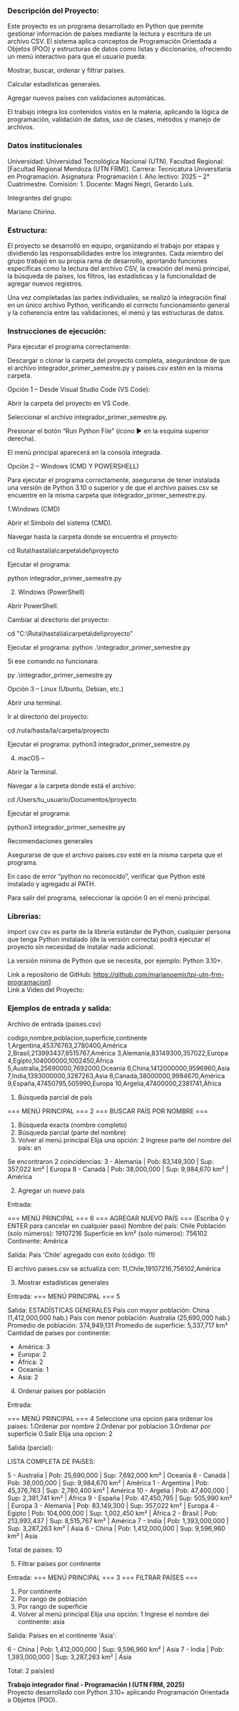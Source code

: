 ### Descripción del Proyecto:

Este proyecto es un programa desarrollado en Python que permite gestionar información de países mediante la lectura y escritura de un archivo CSV.
El sistema aplica conceptos de Programación Orientada a Objetos (POO) y estructuras de datos como listas y diccionarios, ofreciendo un menú interactivo para que el usuario pueda:

Mostrar, buscar, ordenar y filtrar países.

Calcular estadísticas generales.

Agregar nuevos países con validaciones automáticas.

El trabajo integra los contenidos vistos en la materia, aplicando la lógica de programación, validación de datos, uso de clases, métodos y manejo de archivos.

### Datos institucionales

Universidad: Universidad Tecnológica Nacional (UTN).
Facultad Regional: [Facultad Regional Mendoza (UTN FRM)].
Carrera: Tecnicatura Universitaria en Programación.
Asignatura: Programación I.
Año lectivo: 2025 – 2° Cuatrimestre.
Comisión: 1.
Docente: Magni Negri, Gerardo Luis.

Integrantes del grupo:

Mariano Chirino.



### Estructura:

El proyecto se desarrolló en equipo, organizando el trabajo por etapas y dividiendo las responsabilidades entre los integrantes.
Cada miembro del grupo trabajó en su propia rama de desarrollo, aportando funciones específicas como la lectura del archivo CSV, la creación del menú principal, la búsqueda de países, los filtros, las estadísticas y la funcionalidad de agregar nuevos registros.

Una vez completadas las partes individuales, se realizó la integración final en un único archivo Python, verificando el correcto funcionamiento general y la coherencia entre las validaciones, el menú y las estructuras de datos.

### Instrucciones de ejecución:

Para ejecutar el programa correctamente:

Descargar o clonar la carpeta del proyecto completa, asegurándose de que el archivo
integrador_primer_semestre.py y paises.csv estén en la misma carpeta.

Opción 1 – Desde Visual Studio Code (VS Code):

Abrir la carpeta del proyecto en VS Code.

Seleccionar el archivo integrador_primer_semestre.py.

Presionar el botón “Run Python File” (ícono ▶️ en la esquina superior derecha).

El menú principal aparecerá en la consola integrada.

Opción 2 – Windows (CMD Y POWERSHELL)

Para ejecutar el programa correctamente, asegurarse de tener instalada una versión de Python 3.10 o superior y de que el archivo paises.csv se encuentre en la misma carpeta que integrador_primer_semestre.py.

1.Windows (CMD)

Abrir el Símbolo del sistema (CMD).

Navegar hasta la carpeta donde se encuentra el proyecto:

cd Ruta\hasta\la\carpeta\del\proyecto

Ejecutar el programa:

python integrador_primer_semestre.py

2. Windows (PowerShell)

Abrir PowerShell.

Cambiar al directorio del proyecto:

cd "C:\Ruta\hasta\la\carpeta\del\proyecto"

Ejecutar el programa:
python .\integrador_primer_semestre.py

Si ese comando no funcionara:

py .\integrador_primer_semestre.py


Opción 3 – Linux (Ubuntu, Debian, etc.)

Abrir una terminal.

Ir al directorio del proyecto:

cd /ruta/hasta/la/carpeta/proyecto

Ejecutar el programa:
python3 integrador_primer_semestre.py

4. macOS –

Abrir la Terminal.

Navegar a la carpeta donde está el archivo:

cd /Users/tu_usuario/Documentos/proyecto

Ejecutar el programa:

python3 integrador_primer_semestre.py

Recomendaciones generales

Asegurarse de que el archivo paises.csv esté en la misma carpeta que el programa.

En caso de error “python no reconocido”, verificar que Python esté instalado y agregado al PATH.

Para salir del programa, seleccionar la opción 0 en el menú principal.

### Librerias:

import csv 
csv es parte de la librería estándar de Python, cualquier persona que tenga Python instalado (de la versión correcta) podrá ejecutar el proyecto sin necesidad de instalar nada adicional.

La versión mínima de Python que se necesita, por ejemplo: Python 3.10+.

Link a repositorio de GitHub: https://github.com/marianoemir/tpi-utn-frm-programacion1  
Link a Video del Proyecto: 


### Ejemplos de entrada y salida:

Archivo de entrada (paises.csv)

codigo,nombre,poblacion,superficie,continente
1,Argentina,45376763,2780400,América
2,Brasil,213993437,8515767,América
3,Alemania,83149300,357022,Europa
4,Egipto,104000000,1002450,África
5,Australia,25690000,7692000,Oceanía
6,China,1412000000,9596960,Asia
7,India,1393000000,3287263,Asia
8,Canadá,38000000,9984670,América
9,España,47450795,505990,Europa
10,Argelia,47400000,2381741,África

1. Búsqueda parcial de país

=== MENÚ PRINCIPAL ===
2
=== BUSCAR PAÍS POR NOMBRE ===
1. Búsqueda exacta (nombre completo)
2. Búsqueda parcial (parte del nombre)
0. Volver al menú principal
Elija una opción: 2 
Ingrese parte del nombre del país: an

Se encontraron 2 coincidencias:
3 - Alemania | Pob: 83,149,300 | Sup: 357,022 km² | Europa
8 - Canadá | Pob: 38,000,000 | Sup: 9,984,670 km² | América


2. Agregar un nuevo país

Entrada:

=== MENÚ PRINCIPAL ===
6
=== AGREGAR NUEVO PAÍS ===
(Escriba 0 y ENTER para cancelar en cualquier paso)
Nombre del país: Chile
Población (solo números): 19107216
Superficie en km² (solo números): 756102
Continente: América

Salida:
País 'Chile' agregado con éxito (código: 11)

El archivo paises.csv se actualiza con:
11,Chile,19107216,756102,América

3. Mostrar estadísticas generales

Entrada:
=== MENÚ PRINCIPAL ===
5

Salida:
ESTADÍSTICAS GENERALES
País con mayor población: China (1,412,000,000 hab.)
País con menor población: Australia (25,690,000 hab.)
Promedio de población: 374,949,131
Promedio de superficie: 5,337,717 km²
Cantidad de países por continente:
   - América: 3
   - Europa: 2
   - África: 2
   - Oceanía: 1
   - Asia: 2

4. Ordenar países por población

Entrada:

=== MENÚ PRINCIPAL ===
4
Seleccione una opcion para ordenar los paises:
1.Ordenar por nombre
2.Ordenar por poblacion
3.Ordenar por superficie
0.Salir
Elija una opcion: 2

Salida (parcial):

LISTA COMPLETA DE PAiSES:

5 - Australia | Pob: 25,690,000 | Sup: 7,692,000 km² | Oceanía
8 - Canadá | Pob: 38,000,000 | Sup: 9,984,670 km² | América
1 - Argentina | Pob: 45,376,763 | Sup: 2,780,400 km² | América
10 - Argelia | Pob: 47,400,000 | Sup: 2,381,741 km² | África
9 - España | Pob: 47,450,795 | Sup: 505,990 km² | Europa
3 - Alemania | Pob: 83,149,300 | Sup: 357,022 km² | Europa
4 - Egipto | Pob: 104,000,000 | Sup: 1,002,450 km² | África
2 - Brasil | Pob: 213,993,437 | Sup: 8,515,767 km² | América
7 - India | Pob: 1,393,000,000 | Sup: 3,287,263 km² | Asia
6 - China | Pob: 1,412,000,000 | Sup: 9,596,960 km² | Asia

Total de paises: 10

5. Filtrar países por continente

Entrada:
=== MENÚ PRINCIPAL ===
3
=== FILTRAR PAÍSES ===
1. Por continente
2. Por rango de población
3. Por rango de superficie
0. Volver al menú principal
Elija una opción: 1
Ingrese el nombre del continente: asia

Salida:
Países en el continente 'Asia':

6 - China | Pob: 1,412,000,000 | Sup: 9,596,960 km² | Asia
7 - India | Pob: 1,393,000,000 | Sup: 3,287,263 km² | Asia

Total: 2 país(es)


**Trabajo integrador final - Programación I (UTN FRM, 2025)**  
Proyecto desarrollado con Python 3.10+ aplicando Programación Orientada a Objetos (POO).
